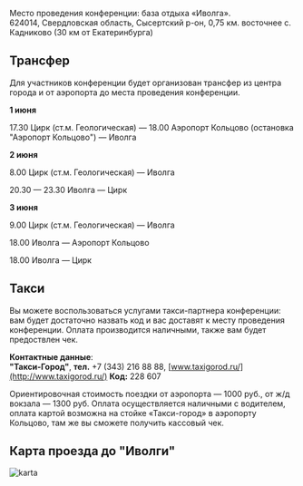 Место проведения конференции: база отдыха «Иволга».  
624014, Свердловская область, Сысертский р-он, 0,75 км. восточнее с. Кадниково (30 км от Екатеринбурга)


## Трансфер

Для участников конференции будет организован трансфер из центра города и от аэропорта до места проведения конференции. 

**1 июня** 

17.30 Цирк (ст.м. Геологическая) —
18.00 Аэропорт Кольцово (остановка "Аэропорт Кольцово") — Иволга
        
**2 июня** 

8.00 Цирк (ст.м. Геологическая) — Иволга

20.30 — 23.30 Иволга — Цирк
        
**3 июня** 

9.00  Цирк (ст.м. Геологическая) — Иволга

18.00 Иволга — Аэропорт Кольцово

18.00 Иволга — Цирк

## Такси
Вы можете воспользоваться услугами такси-партнера конференции: вам будет достаточно назвать код и вас доставят к месту проведения конференции. Оплата производится наличными, также вам будет предоствлен чек.

**Контактные данные**:  
**"Такси-Город"**, **тел.** +7 (343) 216 88 88, [www.taxigorod.ru/](http://www.taxigorod.ru/) 
**Код:** 228 607 

Ориентировочная стоимость поездки от аэропорта — 1000 руб., от ж/д вокзала — 1300 руб. Оплата осуществляется наличными с водителем, оплата картой возможна на стойке «Такси-город» в аэропорту Кольцово, там же вы сможете получить кассовый чек.

## Карта проезда до "Иволги"
![karta](http://dropbucket.ru/karta) 
